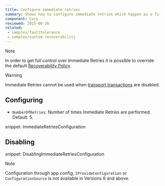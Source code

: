 ```yaml
---
title: Configure immediate retries
summary: Shows how to configure immediate retries which happen as a first stage of the default recoverability behavior.
component: Core
reviewed: 2025-08-26
related:
 - samples/faulttolerance
 - samples/custom-recoverability
---
```


> [!NOTE]
> In order to get full control over Immediate Retries it is possible to override the default [Recoverability Policy](/nservicebus/recoverability/custom-recoverability-policy.md).

> [!WARNING]
> Immediate Retries cannot be used when [transport transactions](/transports/transactions.md) are disabled.


## Configuring

 * `NumberOfRetries`: Number of times Immediate Retries are performed. Default: 5.

snippet: ImmediateRetriesConfiguration


## Disabling

snippet: DisablingImmediateRetriesConfiguration


> [!NOTE]
> Configuration through app.config, `IProvideConfiguration` or `ConfigurationSource` is not available in Versions 6 and above.
